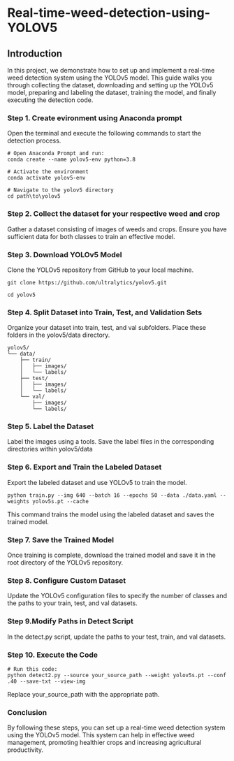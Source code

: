 # Real-time-weed-detection-using-YOLOV5

## Introduction
In this project, we demonstrate how to set up and implement a real-time weed detection system using the YOLOv5 model. This guide walks you through collecting the dataset, downloading and setting up the YOLOv5 model, preparing and labeling the dataset, training the model, and finally executing the detection code.

### Step 1. Create evironment using Anaconda prompt
Open the terminal and execute the following commands to start the detection process.
```
# Open Anaconda Prompt and run:
conda create --name yolov5-env python=3.8

# Activate the environment
conda activate yolov5-env
```
```
# Navigate to the yolov5 directory
cd path\to\yolov5
```

### Step 2. Collect the dataset for your respective weed and crop
Gather a dataset consisting of images of weeds and crops. Ensure you have sufficient data for both classes to train an effective model.

### Step 3. Download YOLOv5 Model
Clone the YOLOv5 repository from GitHub to your local machine.

```
git clone https://github.com/ultralytics/yolov5.git
```
```
cd yolov5
```
### Step 4.  Split Dataset into Train, Test, and Validation Sets

Organize your dataset into train, test, and val subfolders. Place these folders in the yolov5/data directory.

```
yolov5/
└── data/
    ├── train/
    │   ├── images/
    │   └── labels/
    ├── test/
    │   ├── images/
    │   └── labels/
    └── val/
        ├── images/
        └── labels/
```

### Step 5. Label the Dataset
Label the images using a tools. Save the label files in the corresponding directories within yolov5/data

### Step 6. Export and Train the Labeled Dataset
Export the labeled dataset and use YOLOv5 to train the model.
```
python train.py --img 640 --batch 16 --epochs 50 --data ./data.yaml --weights yolov5s.pt --cache
```
This command trains the model using the labeled dataset and saves the trained model.

### Step 7. Save the Trained Model
Once training is complete, download the trained model and save it in the root directory of the YOLOv5 repository.

### Step 8. Configure Custom Dataset
Update the YOLOv5 configuration files to specify the number of classes and the paths to your train, test, and val datasets.

### Step 9.Modify Paths in Detect Script
In the detect.py script, update the paths to your test, train, and val datasets.

### Step 10. Execute the Code
```
# Run this code:
python detect2.py --source your_source_path --weight yolov5s.pt --conf .40 --save-txt --view-img
```
Replace your_source_path with the appropriate path.

### Conclusion
By following these steps, you can set up a real-time weed detection system using the YOLOv5 model. This system can help in effective weed management, promoting healthier crops and increasing agricultural productivity.








